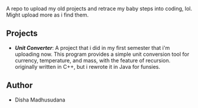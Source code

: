 
 A repo to upload my old projects and retrace my baby steps into coding, lol. Might upload more as i find them.

## Projects
* <b><i>Unit Converter</i></b>:
  A project that i did in my first semester that i'm uploading now. This program provides a simple unit conversion tool for currency, temperature, and mass, with the feature of recursion. originally written in C++, but i rewrote it in Java for funsies.


## Author

* Disha Madhusudana


